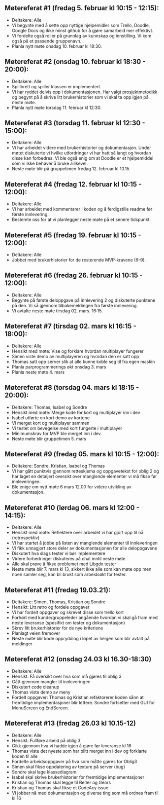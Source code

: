 ## Møtereferat #1 (fredag 5. februar kl 10:15 - 12:15):
- Deltakere: Alle
- Vi begynte med å sette opp nyttige hjelpemidler som Trello, Doodle, Google Docs og ikke minst github for å gjøre samarbeid mer effektivt.
- Vi fordelte også roller på grunnlag av kunnskap og innstilling. Vi kom også på et passende gruppenavn.
- Planla nytt møte onsdag 10. februar kl 18:30.

## Møtereferat #2 (onsdag 10. februar kl 18:30 - 20:00):
- Deltakere: Alle
- Spillbrett og spiller klassen er implementert.
- Vi har ryddet delvis opp i dokumentasjonen. Har valgt prosjektmetodikk og begynt på å skrive litt brukerhistorier som vi skal ta opp igjen på neste møte.
- Planla nytt møte torsdag 11. februar kl 12:30.

## Møtereferat #3 (torsdag 11. februar kl 12:30 - 15:00):
- Deltakere: Alle
- Vi har arbeidet videre med brukerhistorier og dokumentasjon. Under møtet diskuterte vi hvilke utfordringer vi har hatt så langt og hvordan disse kan forbedres. Vi ble også enig om at Doodle er et hjelpemiddel som vi ikke behøver å bruke allikevel.
- Neste møte blir på gruppetimen fredag 12. februar kl 10.15.

## Møtereferat #4 (fredag 12. februar kl 10:15 - 12:00):
- Deltakere: Alle
- Vi har arbeidet med kommentarer i koden og å ferdigstille readme før første innlevering.
- Bestemte oss for at vi planlegger neste møte på et senere tidspunkt.

## Møtereferat #5 (fredag 19. februar kl 10:15 - 12:00):
- Deltakere: Alle
- Jobbet med brukerhistorier for de resterende MVP-kravene (6-9).

## Møtereferat #6 (fredag 26. februar kl 10:15 - 12:00):
- Deltakere: Alle
- Begynte på første deloppgave på innlevering 2 og diskuterte punktene på den. 
  Vi så gjennom tilbakemeldingen fra første innlevering.
- Vi avtalte neste møte tirsdag 02. mars. 16:15.  

## Møtereferat #7 (tirsdag 02. mars kl 16:15 - 18:00):
- Deltakere: Alle
- Hensikt med møte: Vise og forklare hvordan multiplayer fungerer
- Simen viste demo av multiplayeren og hvordan den er satt opp
- Thomas satt opp server slik at alle kunne koble seg til fra egen maskin
- Planla parprogrammerings økt onsdag 3. mars
- Planla neste møte 4. mars

## Møtereferat #8 (torsdag 04. mars kl 18:15 - 20:00):
- Deltakere: Thomas, Isabel og Sondre
- Hensikt med møte: Merge kode for kort og multiplayer inn i dev
- Isabel utførte en kort demo av kortene
- Vi merget kort og multiplayer sammen
- Vi testet om bevegelse med kort fungerte i multiplayer
- Minimumskrav for MVP ble merget inn i dev.
- Neste møte blir gruppetimen 5. mars

## Møtereferat #9 (fredag 05. mars kl 10:15 - 12:00):
- Deltakere: Sondre, Kristian, Isabel og Thomas
- Vi har gått punktvis gjennom retteskjema og oppgavetekst for oblig 2 og har laget en detaljert oversikt over manglende elementer vi må fikse før innleveringen.
- Ble enige om nytt møte 6 mars 12.00 for videre utvikling av dokumentasjon.

## Møtereferat #10 (lørdag 06. mars kl 12:00 - 14:15):
- Deltakere: Alle
- Hensikt med møte: Reflektere over arbeidet vi har gjort opp til nå (retrospektiv)
- Vi har startet å jobbe på listen av manglende elementer til innleveringen
- Vi fikk unnagjort store deler av dokumentasjonen for alle deloppgavene
- Diskutert hva slags tester vi bør implementere
- Videre forbedringer diskuteres på chat inntil neste møte
- Alle skal prøve å fikse problemet med Libgdx tester
- Neste møte blir 7. mars kl 13, sikkert ikke alle som kan møte opp men noen samler seg, kan bli brukt som arbeidsøkt for tester.

## Møtereferat #11 (fredag 19.03.21):
- Deltakere: Simen, Thomas, Kristian og Sondre
- Hensikt: Litt retro og fordele oppgaver
- Vi har fordelt oppgaver og skrevet disse som trello kort
- Forhørt med kunde/gruppeleder angående hvordan vi skal gå fram med neste leveranse (spesifikt om tester og dokumentasjon)
- Skrev litt brukerhistorier for de nye kriteriene
- Planlagt veien fremover
- Neste møte blir kode opprydding i løpet av helgen som blir avtalt på meldinger


## Møtereferat #12 (onsdag 24.03 kl 16.30-18:30)
- Deltakere: Alle
- Hensikt: Få oversikt over hva som må gjøres til oblig 3
- Gått gjennom mangler til innleveringen
- Diskutert code cleanup
- Thomas viste demo av meny
- Fordelt oppgaver: Thomas og Kristian refaktorerer koden sånn at fremtidige implementasjoner blir lettere. Sondre fortsetter med GUI for MenuScreen og EndScreen.

## Møtereferat #13 (fredag 26.03 kl 10.15-12)
- Deltakere: Alle
- Hensikt: Fullføre arbeid på oblig 3
- Gikk gjennom hva vi hadde igjen å gjøre før leveranse kl 16
- Thomas viste det nyeste som har blitt merget inn i dev og forklarte koden til alle
- Fordelte arbeidsoppgaver på hva som måtte gjøres for Oblig3
- Simen skal fikse oppdatering av texture på server (bug)
- Sondre skal lage klassediagram
- Isabel skal skrive brukerhistorier for fremtidige implementasjoner
- Kristian og Thomas skal legge til Belter og Gears
- Kristian og Thomas skal fikse et CodeAcy issue
- Vi jobber nå med dokumentasjon og diverse ting som må ordnes fram til kl 16
 

